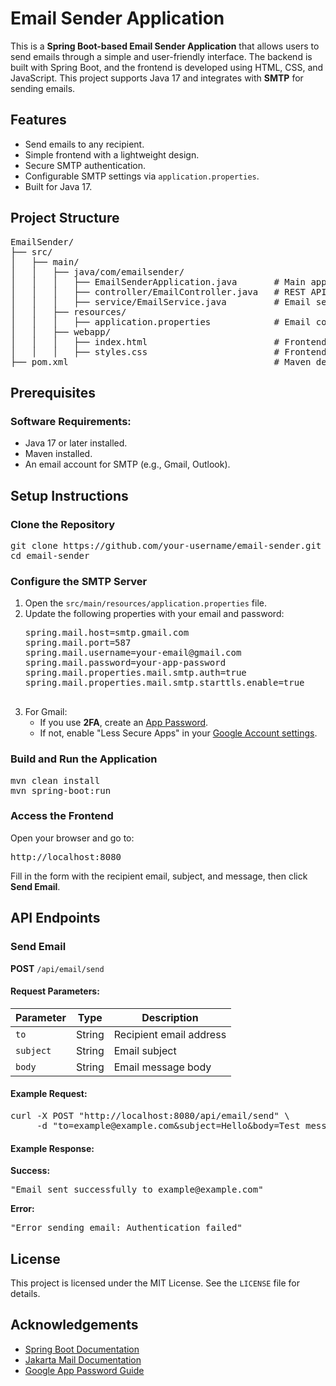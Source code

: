 <h1>Email Sender Application</h1>

<p>
    This is a <strong>Spring Boot-based Email Sender Application</strong> that allows users to send emails through a simple and user-friendly interface.
    The backend is built with Spring Boot, and the frontend is developed using HTML, CSS, and JavaScript. This project supports Java 17 and integrates
    with <strong>SMTP</strong> for sending emails.
</p>

<h2>Features</h2>
<ul>
    <li>Send emails to any recipient.</li>
    <li>Simple frontend with a lightweight design.</li>
    <li>Secure SMTP authentication.</li>
    <li>Configurable SMTP settings via <code>application.properties</code>.</li>
    <li>Built for Java 17.</li>
</ul>

<h2>Project Structure</h2>
<pre>
EmailSender/
├── src/
│   ├── main/
│   │   ├── java/com/emailsender/
│   │   │   ├── EmailSenderApplication.java       # Main application file
│   │   │   ├── controller/EmailController.java   # REST API controller
│   │   │   ├── service/EmailService.java         # Email sending logic
│   │   ├── resources/
│   │   │   ├── application.properties            # Email configuration
│   │   ├── webapp/
│   │   │   ├── index.html                        # Frontend HTML
│   │   │   ├── styles.css                        # Frontend CSS
├── pom.xml                                       # Maven dependencies
</pre>

<h2>Prerequisites</h2>
<h3>Software Requirements:</h3>
<ul>
    <li>Java 17 or later installed.</li>
    <li>Maven installed.</li>
    <li>An email account for SMTP (e.g., Gmail, Outlook).</li>
</ul>

<h2>Setup Instructions</h2>
<h3>Clone the Repository</h3>
<pre>
git clone https://github.com/your-username/email-sender.git
cd email-sender
</pre>

<h3>Configure the SMTP Server</h3>
<ol>
    <li>Open the <code>src/main/resources/application.properties</code> file.</li>
    <li>Update the following properties with your email and password:
        <pre>
spring.mail.host=smtp.gmail.com
spring.mail.port=587
spring.mail.username=your-email@gmail.com
spring.mail.password=your-app-password
spring.mail.properties.mail.smtp.auth=true
spring.mail.properties.mail.smtp.starttls.enable=true
        </pre>
    </li>
    <li>
        For Gmail:
        <ul>
            <li>If you use <strong>2FA</strong>, create an <a href="https://support.google.com/accounts/answer/185833" target="_blank">App Password</a>.</li>
            <li>If not, enable "Less Secure Apps" in your <a href="https://myaccount.google.com/security-checkup" target="_blank">Google Account settings</a>.</li>
        </ul>
    </li>
</ol>

<h3>Build and Run the Application</h3>
<pre>
mvn clean install
mvn spring-boot:run
</pre>

<h3>Access the Frontend</h3>
<p>Open your browser and go to:</p>
<pre>
http://localhost:8080
</pre>
<p>Fill in the form with the recipient email, subject, and message, then click <strong>Send Email</strong>.</p>

<h2>API Endpoints</h2>
<h3>Send Email</h3>
<p><strong>POST</strong> <code>/api/email/send</code></p>

<h4>Request Parameters:</h4>
<table>
    <thead>
        <tr>
            <th>Parameter</th>
            <th>Type</th>
            <th>Description</th>
        </tr>
    </thead>
    <tbody>
        <tr>
            <td><code>to</code></td>
            <td>String</td>
            <td>Recipient email address</td>
        </tr>
        <tr>
            <td><code>subject</code></td>
            <td>String</td>
            <td>Email subject</td>
        </tr>
        <tr>
            <td><code>body</code></td>
            <td>String</td>
            <td>Email message body</td>
        </tr>
    </tbody>
</table>

<h4>Example Request:</h4>
<pre>
curl -X POST "http://localhost:8080/api/email/send" \
     -d "to=example@example.com&subject=Hello&body=Test message"
</pre>

<h4>Example Response:</h4>
<p><strong>Success:</strong></p>
<pre>
"Email sent successfully to example@example.com"
</pre>
<p><strong>Error:</strong></p>
<pre>
"Error sending email: Authentication failed"
</pre>

<h2>License</h2>
<p>This project is licensed under the MIT License. See the <code>LICENSE</code> file for details.</p>

<h2>Acknowledgements</h2>
<ul>
    <li><a href="https://spring.io/projects/spring-boot" target="_blank">Spring Boot Documentation</a></li>
    <li><a href="https://eclipse-ee4j.github.io/mail/" target="_blank">Jakarta Mail Documentation</a></li>
    <li><a href="https://support.google.com/accounts/answer/185833" target="_blank">Google App Password Guide</a></li>
</ul>

